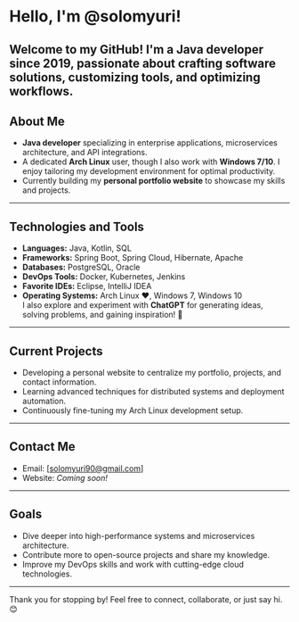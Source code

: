 # Hello, I'm @solomyuri!
Welcome to my GitHub!
I'm a Java developer since 2019, passionate about crafting software solutions, customizing tools, and optimizing workflows.  
---
## About Me
- **Java developer** specializing in enterprise applications, microservices architecture, and API integrations.  
- A dedicated **Arch Linux** user, though I also work with **Windows 7/10**. I enjoy tailoring my development environment for optimal productivity.  
- Currently building my **personal portfolio website** to showcase my skills and projects.  
---
## Technologies and Tools
- **Languages:** Java, Kotlin, SQL  
- **Frameworks:** Spring Boot, Spring Cloud, Hibernate, Apache  
- **Databases:** PostgreSQL, Oracle  
- **DevOps Tools:** Docker, Kubernetes, Jenkins  
- **Favorite IDEs:** Eclipse, IntelliJ IDEA  
- **Operating Systems:** Arch Linux ❤️, Windows 7, Windows 10  
I also explore and experiment with **ChatGPT** for generating ideas, solving problems, and gaining inspiration! 🤖  
---
## Current Projects
- Developing a personal website to centralize my portfolio, projects, and contact information.  
- Learning advanced techniques for distributed systems and deployment automation.  
- Continuously fine-tuning my Arch Linux development setup.  
---
## Contact Me
- Email: [solomyuri90@gmail.com] 
- Website: *Coming soon!*  
---
## Goals
- Dive deeper into high-performance systems and microservices architecture.  
- Contribute more to open-source projects and share my knowledge.  
- Improve my DevOps skills and work with cutting-edge cloud technologies.  
---
Thank you for stopping by! Feel free to connect, collaborate, or just say hi. 😊  
